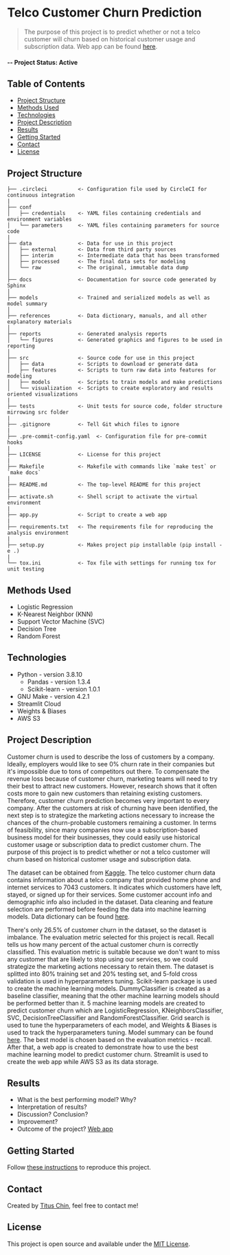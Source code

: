 # Telco Customer Churn Prediction
> The purpose of this project is to predict whether or not a telco customer will churn based on historical customer usage and subscription data. Web app can be found [here]().
#### -- Project Status: Active

## Table of Contents
* [Project Structure](#project-structure)
* [Methods Used](#methods-used)
* [Technologies](#technologies)
* [Project Description](#project-description)
* [Results](#results)
* [Getting Started](#getting-started)
* [Contact](#contact)
* [License](#license)

## Project Structure
    ├── .circleci          <- Configuration file used by CircleCI for continuous integration
    |
    ├── conf
    │   ├── credentials    <- YAML files containing credentials and environment variables
    │   └── parameters     <- YAML files containing parameters for source code
    | 
    ├── data               <- Data for use in this project
    │   ├── external       <- Data from third party sources
    │   ├── interim        <- Intermediate data that has been transformed
    │   ├── processed      <- The final data sets for modeling
    │   └── raw            <- The original, immutable data dump
    │
    ├── docs               <- Documentation for source code generated by Sphinx
    │
    ├── models             <- Trained and serialized models as well as model summary
    │
    ├── references         <- Data dictionary, manuals, and all other explanatory materials
    │
    ├── reports            <- Generated analysis reports
    │   └── figures        <- Generated graphics and figures to be used in reporting
    │
    ├── src                <- Source code for use in this project
    │   ├── data           <- Scripts to download or generate data
    │   ├── features       <- Scripts to turn raw data into features for modeling
    │   ├── models         <- Scripts to train models and make predictions
    │   └── visualization  <- Scripts to create exploratory and results oriented visualizations
    |
    ├── tests              <- Unit tests for source code, folder structure mirrowing src folder
    |
    ├── .gitignore         <- Tell Git which files to ignore
    |
    ├── .pre-commit-config.yaml  <- Configuration file for pre-commit hooks
    |
    ├── LICENSE            <- License for this project
    |
    ├── Makefile           <- Makefile with commands like `make test` or `make docs`
    |
    ├── README.md          <- The top-level README for this project
    |
    ├── activate.sh        <- Shell script to activate the virtual environment
    |
    ├── app.py             <- Script to create a web app
    |
    ├── requirements.txt   <- The requirements file for reproducing the analysis environment
    |
    ├── setup.py           <- Makes project pip installable (pip install -e .)
    |
    └── tox.ini            <- Tox file with settings for running tox for unit testing

## Methods Used
- Logistic Regression
- K-Nearest Neighbor (KNN)
- Support Vector Machine (SVC)
- Decision Tree
- Random Forest

## Technologies
- Python - version 3.8.10
    - Pandas - version 1.3.4
    - Scikit-learn - version 1.0.1
- GNU Make - version 4.2.1
- Streamlit Cloud
- Weights & Biases
- AWS S3

## Project Description
Customer churn is used to describe the loss of customers by a company. Ideally, employers would like to see 0% churn rate in their companies but it's impossible due to tons of competitors out there. To compensate the revenue loss because of customer churn, marketing teams will need to try their best to attract new customers. However, research shows that it often costs more to gain new customers than retaining existing customers. Therefore, customer churn prediction becomes very important to every company. After the customers at risk of churning have been identified, the next step is to strategize the marketing actions necessary to increase the chances of the churn-probable customers remaining a customer. In terms of feasibility, since many companies now use a subscription-based business model for their businesses, they could easily use historical customer usage or subscription data to predict customer churn. The purpose of this project is to predict whether or not a telco customer will churn based on historical customer usage and subscription data.

The dataset can be obtained from [Kaggle](https://www.kaggle.com/blastchar/telco-customer-churn). The telco customer churn data contains information about a telco company that provided home phone and internet services to 7043 customers. It indicates which customers have left, stayed, or signed up for their services. Some customer account info and demographic info also included in the dataset. Data cleaning and feature selection are performed before feeding the data into machine learning models. Data dictionary can be found [here](references/data_dictionary.md).

There's only 26.5% of customer churn in the dataset, so the dataset is imbalance. The evaluation metric selected for this project is recall. Recall tells us how many percent of the actual customer churn is correctly classified. This evaluation metric is suitable because we don't want to miss any customer that are likely to stop using our services, so we could strategize the marketing actions necessary to retain them. The dataset is splitted into 80% training set and 20% testing set, and 5-fold cross validation is used in hyperparameters tuning. Scikit-learn package is used to create the machine learning models. DummyClassifier is created as a baseline classifier, meaning that the other machine learning models should be performed better than it. 5 machine learning models are created to predict customer churn which are LogisticRegression, KNeighborsClassifier, SVC, DecisionTreeClassifier and RandomForestClassifier. Grid search is used to tune the hyperparameters of each model, and Weights & Biases is used to track the hyperparameters tuning. Model summary can be found [here](models/model_summary.md). The best model is chosen based on the evaluation metrics - recall. After that, a web app is created to demonstrate how to use the best machine learning model to predict customer churn. Streamlit is used to create the web app while AWS S3 as its data storage.

## Results
- What is the best performing model? Why?
- Interpretation of results?
- Discussion? Conclusion?
- Improvement?
- Outcome of the project? [Web app](link)

## Getting Started
Follow [these instructions](references/getting_started.md) to reproduce this project.

## Contact
Created by [Titus Chin](https://www.linkedin.com/in/titus-chin-jun-hong/), feel free to contact me!

## License
This project is open source and available under the [MIT License](LICENSE).
